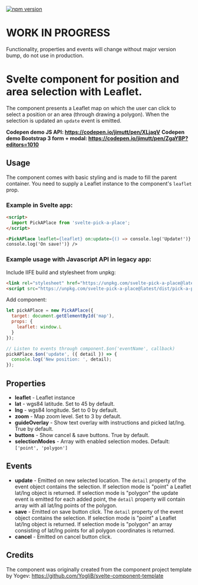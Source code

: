 [![npm version](https://badge.fury.io/js/svelte-pick-a-place.png)](https://badge.fury.io/js/svelte-pick-a-place)

# WORK IN PROGRESS

Functionality, properties and events will change without major version bump, do not use in production.

# Svelte component for position and area selection with Leaflet.

The component presents a Leaflet map on which the user can click to select a position or an area (through drawing a polygon). When the selection is updated an `update` event is emitted.

**Codepen demo JS API: https://codepen.io/jimutt/pen/XLjaqV**
**Codepen demo Bootstrap 3 form + modal: https://codepen.io/jimutt/pen/ZgaYBP?editors=1010**

## Usage

The component comes with basic styling and is made to fill the parent container. You need to supply a Leaflet instance to the component's `leaflet` prop.

### Example in Svelte app:

```html
<script>
  import PickAPlace from 'svelte-pick-a-place';
</script>

<PickAPlace leaflet={leaflet} on:update={() => console.log('Update!')} on:save={() =>
console.log('On save!')} />
```

### Example usage with Javascript API in legacy app:

Include IIFE build and stylesheet from unpkg:

```html
<link rel="stylesheet" href="https://unpkg.com/svelte-pick-a-place@latest/dist/pick-a-place.css" />
<script src="https://unpkg.com/svelte-pick-a-place@latest/dist/pick-a-place.min.js"></script>
```

Add component:

```javascript
let pickAPlace = new PickAPlace({
  target: document.getElementById('map'),
  props: {
    leaflet: window.L
  }
});

// Listen to events through component.$on('eventName', callback)
pickAPlace.$on('update', ({ detail }) => {
  console.log('New position: ', detail);
});
```

## Properties

- **leaflet** - Leaflet instance
- **lat** - wgs84 latitude. Set to 45 by default.
- **lng** - wgs84 longitude. Set to 0 by default.
- **zoom** - Map zoom level. Set to 3 by default.
- **guideOverlay** - Show text overlay with instructions and picked lat/lng. True by default.
- **buttons** - Show cancel & save buttons. True by default.
- **selectionModes** - Array with enabled selection modes. Default: `['point', 'polygon']`

## Events

- **update** - Emitted on new selected location. The `detail` property of the event object contains the selection. If selection mode is "point" a Leaflet lat/lng object is returned. If selection mode is "polygon" the update event is emitted for each added point, the `detail` property will contain array with all lat/lng points of the polygon.
- **save** - Emitted on save button click. The `detail` property of the event object contains the selection. If selection mode is "point" a Leaflet lat/lng object is returned. If selection mode is "polygon" an array consisting of lat/lng points for all polygon coordinates is returned.
- **cancel** - Emitted on cancel button click.

## Credits

The component was originally created from the component project template by Yogev: https://github.com/YogliB/svelte-component-template
